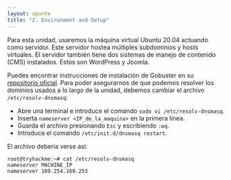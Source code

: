```yaml
---
layout: apunte
title: "2. Environment and Setup"
---
```


Para esta unidad, usaremos la máquina virtual Ubuntu 20.04 actuando como servidor. Este servidor hostea múltiples subdominios y hosts virtuales. El servidor también tiene dos sistemas de manejo de contenido (CMS) instalados. Estos son WordPress y Joomla.

Puedes encontrar instrucciones de instalación de Gobuster en su [repositorio oficial](https://github.com/OJ/gobuster). Para poder asegurarnos de que podemos resolver los dominios usados a lo largo de la unidad, debemos cambiar el archivo `/etc/resolv-dnsmasq`:

- Abre una terminal e introduce el comando `sudo vi /etc/resolv-dnsmasq`.
- Inserta `nameserver <IP_de_la_maquina>` en la primera línea.
- Guarda el archivo presionando `Esc` y escribiendo `:wq`.
- Introduce el comando `/etc/init.d/dnsmasq restart`.

El archivo debería verse así:

```shell-session
root@tryhackme:~# cat /etc/resolv-dnsmasq 
nameserver MACHINE_IP
nameserver 169.254.169.253
```

